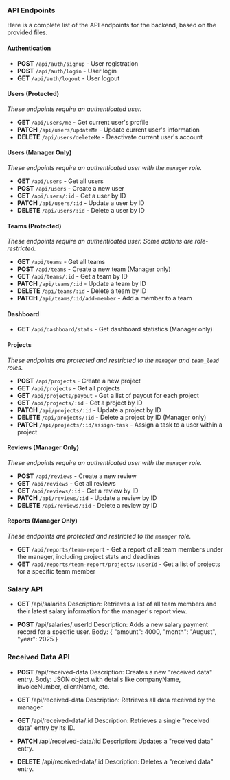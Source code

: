 ### API Endpoints

Here is a complete list of the API endpoints for the backend, based on the provided files.

#### Authentication
* **POST** `/api/auth/signup` - User registration
* **POST** `/api/auth/login` - User login
* **GET** `/api/auth/logout` - User logout

#### Users (Protected)
*These endpoints require an authenticated user.*
* **GET** `/api/users/me` - Get current user's profile
* **PATCH** `/api/users/updateMe` - Update current user's information
* **DELETE** `/api/users/deleteMe` - Deactivate current user's account

#### Users (Manager Only)
*These endpoints require an authenticated user with the `manager` role.*
* **GET** `/api/users` - Get all users
* **POST** `/api/users` - Create a new user
* **GET** `/api/users/:id` - Get a user by ID
* **PATCH** `/api/users/:id` - Update a user by ID
* **DELETE** `/api/users/:id` - Delete a user by ID

#### Teams (Protected)
*These endpoints require an authenticated user. Some actions are role-restricted.*
* **GET** `/api/teams` - Get all teams
* **POST** `/api/teams` - Create a new team (Manager only)
* **GET** `/api/teams/:id` - Get a team by ID
* **PATCH** `/api/teams/:id` - Update a team by ID
* **DELETE** `/api/teams/:id` - Delete a team by ID
* **PATCH** `/api/teams/:id/add-member` - Add a member to a team

#### Dashboard
* **GET** `/api/dashboard/stats` - Get dashboard statistics (Manager only)

#### Projects
*These endpoints are protected and restricted to the `manager` and `team_lead` roles.*
* **POST** `/api/projects` - Create a new project
* **GET** `/api/projects` - Get all projects
* **GET** `/api/projects/payout` - Get a list of payout for each project
* **GET** `/api/projects/:id` - Get a project by ID
* **PATCH** `/api/projects/:id` - Update a project by ID
* **DELETE** `/api/projects/:id` - Delete a project by ID (Manager only)
* **PATCH** `/api/projects/:id/assign-task` - Assign a task to a user within a project

#### Reviews (Manager Only)
*These endpoints require an authenticated user with the `manager` role.*
* **POST** `/api/reviews` - Create a new review
* **GET** `/api/reviews` - Get all reviews
* **GET** `/api/reviews/:id` - Get a review by ID
* **PATCH** `/api/reviews/:id` - Update a review by ID
* **DELETE** `/api/reviews/:id` - Delete a review by ID

#### Reports (Manager Only)
*These endpoints are protected and restricted to the `manager` role.*
* **GET** `/api/reports/team-report` - Get a report of all team members under the manager, including project stats and deadlines
* **GET** `/api/reports/team-report/projects/:userId` - Get a list of projects for a specific team member

### Salary API
* **GET** /api/salaries
Description: Retrieves a list of all team members and their latest salary information for the manager's report view.

* **POST** /api/salaries/:userId
Description: Adds a new salary payment record for a specific user.
Body: { "amount": 4000, "month": "August", "year": 2025 }

### Received Data API
* **POST** /api/received-data
Description: Creates a new "received data" entry.
Body: JSON object with details like companyName, invoiceNumber, clientName, etc.

* **GET** /api/received-data
Description: Retrieves all data received by the manager.

* **GET** /api/received-data/:id
Description: Retrieves a single "received data" entry by its ID.

* **PATCH** /api/received-data/:id
Description: Updates a "received data" entry.

* **DELETE** /api/received-data/:id
Description: Deletes a "received data" entry.